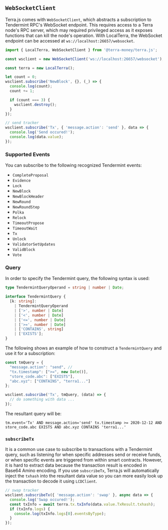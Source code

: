 ## `WebSocketClient`

Terra.js comes with `WebSocketClient`, which abstracts a subscription to Tendermint RPC's WebSocket endpoint. This requires access to a Terra node's RPC server, which may required privileged access as it exposes functions that can kill the node's operation. With LocalTerra, the WebSocket endpoint can be accessed at `ws://localhost:26657/websocket`.

```ts
import { LocalTerra, WebSocketClient } from '@terra-money/terra.js';

const wsclient = new WebSocketClient('ws://localhost:26657/websocket');

const terra = new LocalTerra();

let count = 0;
wsclient.subscribe('NewBlock', {}, (_) => {
  console.log(count);
  count += 1;

  if (count === 3) {
    wsclient.destroy();
  }
});

// send tracker
wsclient.subscribe('Tx', { 'message.action': 'send' }, data => {
  console.log('Send occured!');
  console.log(data.value);
});
```

### Supported Events

You can subscribe to the following recognized Tendermint events:

  - `CompleteProposal`
  - `Evidence`
  - `Lock`
  - `NewBlock`
  - `NewBlockHeader`
  - `NewRound`
  - `NewRoundStep`
  - `Polka`
  - `Relock`
  - `TimeoutPropose`
  - `TimeoutWait`
  - `Tx`
  - `Unlock`
  - `ValidatorSetUpdates`
  - `ValidBlock`
  - `Vote`

### Query

In order to specify the Tendermint query, the following syntax is used:

```ts
type TendermintQueryOperand = string | number | Date;

interface TendermintQuery {
  [k: string]:
    | TendermintQueryOperand
    | ['>', number | Date]
    | ['<', number | Date]
    | ['<=', number | Date]
    | ['>=', number | Date]
    | ['CONTAINS', string]
    | ['EXISTS'];
}
```

The following shows an example of how to construct a `TendermintQuery` and use it for a subscription:

```ts
const tmQuery = {
  "message.action": "send", // 
  "tx.timestamp": [">=", new Date()],
  "store_code.abc": ["EXISTS"],
  "abc.xyz": ["CONTAINS", "terra1..."]
};

wsclient.subscribe('Tx', tmQuery, (data) => {
  // do something with data ...
});
```

The resultant query will be:

`tm.event='Tx' AND message.action='send' tx.timestamp >= 2020-12-12 AND store_code.abc EXISTS AND abc.xyz CONTAINS 'terra1...'`

### `subscribeTx`

It is a common use case to subscribe to transactions with a Tendermint query, such as listening for when specific addresses send or receive funds, or when specific events are triggered from within smart contracts. However, it is hard to extract data because the transaction result is encoded in Base64 Amino encoding. If you use `subscribeTx`, Terra.js will automatically inject the `txhash` into the resultant data value so you can more easily look up the transaction to decode it using `LCDClient`.

```ts
// swap tracker
wsclient.subscribeTx({ 'message.action': 'swap' }, async data => {
  console.log('Swap occured!');
  const txInfo = await terra.tx.txInfo(data.value.TxResult.txhash);
  if (txInfo.logs) {
    console.log(txInfo.logs[0].eventsByType);
  }
});
```